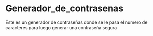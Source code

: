 # Generador_de_contrasenas
Este es un generador de contraseñas donde se le pasa el numero de caracteres para luego generar una contraseña segura
